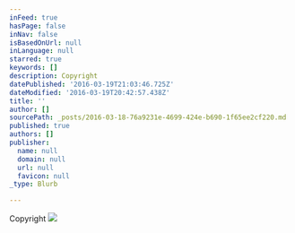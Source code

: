 ```yaml
---
inFeed: true
hasPage: false
inNav: false
isBasedOnUrl: null
inLanguage: null
starred: true
keywords: []
description: Copyright
datePublished: '2016-03-19T21:03:46.725Z'
dateModified: '2016-03-19T20:42:57.438Z'
title: ''
author: []
sourcePath: _posts/2016-03-18-76a9231e-4699-424e-b690-1f65ee2cf220.md
published: true
authors: []
publisher:
  name: null
  domain: null
  url: null
  favicon: null
_type: Blurb

---
```

Copyright
![](https://the-grid-user-content.s3-us-west-2.amazonaws.com/52a05ffc-b14e-48eb-96c4-3445d41a2c32.jpg)